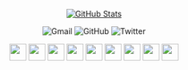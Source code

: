 <div align="center">
  
  [![GitHub Stats](https://github-readme-stats.vercel.app/api?username=sabertazimi&show_icons=true&bg_color=30,e96443,904e95&title_color=fff&text_color=fff&icon_color=fff)](https://github.com/sabertazimi)

</div>

<p align="center">
  <a style="text-decoration:none" href="mailto:sabertazimi@gmail.com">
    <img src="https://img.shields.io/badge/-Gmail-ea4335?style=for-the-badge&logo=gmail&logoColor=white" alt="Gmail" />
  </a>
  <a style="text-decoration:none" href="https://github.com/sabertazimi">
    <img src="https://img.shields.io/badge/-GitHub-181717?style=for-the-badge&logo=github&logoColor=white" alt="GitHub" />
  </a>
  <a style="text-decoration:none" href="https://twitter.com/sabertazimi">
    <img src="https://img.shields.io/badge/-Twitter-1da1f2?style=for-the-badge&logo=twitter&logoColor=white" alt="Twitter" />
  </a>
</p>

<p align="center">
  <img height="30" src="https://cdn.jsdelivr.net/gh/devicons/devicon/icons/html5/html5-original.svg">
  <img height="30" src="https://cdn.jsdelivr.net/gh/devicons/devicon/icons/css3/css3-original.svg">
  <img height="30" src="https://cdn.jsdelivr.net/gh/devicons/devicon/icons/javascript/javascript-original.svg">
  <img height="30" src="https://cdn.jsdelivr.net/gh/devicons/devicon/icons/typescript/typescript-original.svg">
  <img height="30" src="https://cdn.jsdelivr.net/gh/devicons/devicon/icons/react/react-original.svg">
  <img height="30" src="https://cdn.jsdelivr.net/gh/devicons/devicon/icons/ubuntu/ubuntu-original.svg">
  <img height="30" src="https://cdn.jsdelivr.net/gh/devicons/devicon/icons/git/git-original.svg">
  <img height="30" src="https://cdn.jsdelivr.net/gh/devicons/devicon/icons/vim/vim-plain.svg">
  <img height="30" src="https://cdn.jsdelivr.net/gh/devicons/devicon/icons/vscode/vscode-original.svg">
</p>
